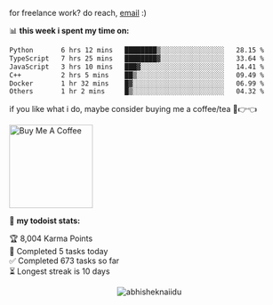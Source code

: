 for freelance work? do reach, [email](mailto:belalislam294@gmail.com) :)


📊 **this week i spent my time on:**
<!--START_SECTION:waka-->

```txt
Python       6 hrs 12 mins   ████████▒░░░░░░░░░░░░░░░░   28.15 %
TypeScript   7 hrs 25 mins   ████████▓░░░░░░░░░░░░░░░░   33.64 %
JavaScript   3 hrs 10 mins   ███▓░░░░░░░░░░░░░░░░░░░░░   14.41 %
C++          2 hrs 5 mins    ██▒░░░░░░░░░░░░░░░░░░░░░░   09.49 %
Docker       1 hr 32 mins    █▓░░░░░░░░░░░░░░░░░░░░░░░   06.99 %
Others       1 hr 2 mins     █▒░░░░░░░░░░░░░░░░░░░░░░░   04.32 %
```

<!--END_SECTION:waka-->

if you like what i do, maybe consider buying me a coffee/tea 🥺👉👈

<a href="https://www.buymeacoffee.com/abhisheknaiidu" target="_blank"><img src="https://cdn.buymeacoffee.com/buttons/v2/default-red.png" alt="Buy Me A Coffee" width="150" ></a>

🚧 **my todoist stats:**
<!-- TODO-IST:START -->
🏆  8,004 Karma Points           
🌸  Completed 5 tasks today           
✅  Completed 673 tasks so far           
⏳  Longest streak is 10 days
<!-- TODO-IST:END -->


<p align="center"> <img src="https://github-readme-stats.vercel.app/api?username=abhisheknaiidu&show_icons=true&theme=gotham" alt="abhisheknaiidu" />

